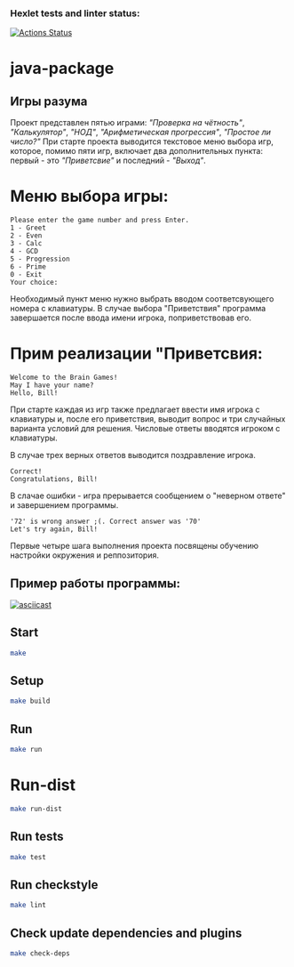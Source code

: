### Hexlet tests and linter status:
[![Actions Status](https://github.com/IPetrovRed/java-project-61/actions/workflows/hexlet-check.yml/badge.svg)](https://github.com/IPetrovRed/java-project-61/actions)

# java-package

## Игры разума
Проект представлен пятью играми: *"Проверка на чётность"*, *"Калькулятор"*, *"НОД"*, *"Арифметическая прогрессия"*, *"Простое ли число?"*
При старте проекта выводится текстовое меню выбора игр, которое, помимо пяти игр, включает два дополнительных пункта: первый - это *"Приветсвие"* и последний - *"Выход"*.

# Меню выбора игры:
```
Please enter the game number and press Enter.
1 - Greet
2 - Even
3 - Calc
4 - GCD
5 - Progression
6 - Prime
0 - Exit
Your choice:
```

Необходимый пункт меню нужно выбрать вводом соответсвующего номера с клавиатуры.
В случае выбора "Приветствия" программа завершается после ввода имени игрока, поприветствовав его.

# Прим реализации "Приветсвия:
```
Welcome to the Brain Games!
May I have your name?
Hello, Bill!
```

При старте каждая из игр также предлагает ввести имя игрока с клавиатуры и, после его приветствия, выводит вопрос и три случайных варианта условий для решения.
Числовые ответы вводятся игроком с клавиатуры.

В случае трех верных ответов выводится поздравление игрока.

```
Correct!
Congratulations, Bill! 
```
В слачае ошибки - игра прерывается сообщением о "неверном ответе" и завершением программы.

```
'72' is wrong answer ;(. Correct answer was '70'
Let's try again, Bill!
```
Первые четыре шага выполнения проекта посвящены обучению настройки окружения и реппозитория.

## Пример работы программы:

[![asciicast](https://asciinema.org/a/DUq8nqUCX6Gfq58HkELBpvDsB.png)](https://asciinema.org/a/DUq8nqUCX6Gfq58HkELBpvDsB)

## Start

```bash
make
```

## Setup

```bash
make build
```

## Run

```bash
make run
```

# Run-dist

```bash
make run-dist
```

## Run tests

```bash
make test
```

## Run checkstyle

```bash
make lint
```

## Check update dependencies and plugins

```bash
make check-deps
```
